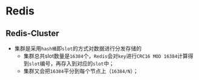 # Redis
## Redis-Cluster
* 集群是采用`hash桶`即`slot`的方式对数据进行分发存储的
  * 集群总共slot数量是`16384`个，`Redis`会对`key`进行`CRC16 MOD 16384`计算得到`slot`编号，再存入到对应的`slot`中；
  * 集群又会把`16384`平分到每个节点上（`16384/N`）；